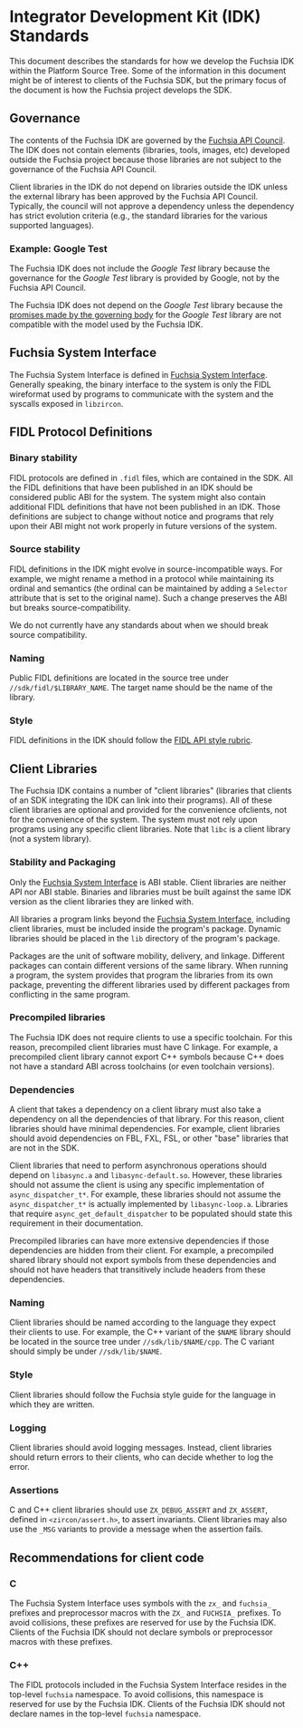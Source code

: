 Integrator Development Kit (IDK) Standards
=============

This document describes the standards for how we develop the Fuchsia IDK within
the Platform Source Tree. Some of the information in this document might be of
interest to clients of the Fuchsia SDK, but the primary focus of the document is
how the Fuchsia project develops the SDK.

## Governance

The contents of the Fuchsia IDK are governed by the [Fuchsia API Council]. The
IDK does not contain elements (libraries, tools, images, etc) developed outside
the Fuchsia project because those libraries are not subject to the governance
of the Fuchsia API Council.

Client libraries in the IDK do not depend on libraries outside the IDK unless
the external library has been approved by the Fuchsia API Council. Typically,
the council will not approve a dependency unless the dependency has strict
evolution criteria (e.g., the standard libraries for the various supported
languages).

### Example: Google Test

The Fuchsia IDK does not include the _Google Test_ library because the
governance for the _Google Test_ library is provided by Google, not by the
Fuchsia API Council.

The Fuchsia IDK does not depend on the _Google Test_ library because the
[promises made by the governing body](https://abseil.io/about/philosophy#upgrade-support)
for the _Google Test_ library are not compatible with the model used by the
Fuchsia IDK.

## Fuchsia System Interface

The Fuchsia System Interface is defined in [Fuchsia System
Interface](/docs/concepts/system/abi/system.md). Generally speaking, the binary interface to the system
is only the FIDL wireformat used by programs to communicate with the system and the syscalls exposed
in `libzircon`.

## FIDL Protocol Definitions

### Binary stability

FIDL protocols are defined in `.fidl` files, which are contained in the SDK.
All the FIDL definitions that have been published in an IDK should be considered
public ABI for the system. The system might also contain additional FIDL
definitions that have not been published in an IDK. Those definitions are
subject to change without notice and programs that rely upon their ABI might not
work properly in future versions of the system.

### Source stability

FIDL definitions in the IDK might evolve in source-incompatible ways. For
example, we might rename a method in a protocol while maintaining its ordinal
and semantics (the ordinal can be maintained by adding a `Selector` attribute
that is set to the original name). Such a change preserves the ABI but breaks
source-compatibility.

We do not currently have any standards about when we should break source
compatibility.

### Naming

Public FIDL definitions are located in the source tree under
`//sdk/fidl/$LIBRARY_NAME`.
The target name should be the name of the library.

### Style

FIDL definitions in the IDK should follow the [FIDL API style rubric].

## Client Libraries

The Fuchsia IDK contains a number of "client libraries" (libraries that clients of an SDK integrating
the IDK can link into their programs). All of these client libraries are optional
and provided for the convenience ofclients, not for the convenience of the system.
The system must not rely upon programs using any specific client libraries.
Note that `libc` is a client library (not a system library).

### Stability and Packaging

Only the [Fuchsia System Interface](#fuchsia_system_interface) is ABI stable. Client libraries are
neither API nor ABI stable. Binaries and libraries must be built against the same IDK version as the
client libraries they are linked with.

All libraries a program links beyond the [Fuchsia System Interface](#fuchsia_system_interface),
including client libraries, must be included inside the program's package. Dynamic libraries should
be placed in the `lib` directory of the program's package.

Packages are the unit of software mobility, delivery, and linkage. Different packages can contain
different versions of the same library.  When running a program, the system provides that program
the libraries from its own package, preventing the different libraries used by different packages
from conflicting in the same program.


### Precompiled libraries

The Fuchsia IDK does not require clients to use a specific toolchain. For this reason, precompiled
client libraries must have C linkage. For example, a precompiled client library cannot export C++
symbols because C++ does not have a standard ABI across toolchains (or even toolchain versions).

### Dependencies

A client that takes a dependency on a client library must also take a dependency
on all the dependencies of that library. For this reason, client libraries
should have minimal dependencies. For example, client libraries should avoid
dependencies on FBL, FXL, FSL, or other "base" libraries that are not in
the SDK.

Client libraries that need to perform asynchronous operations should depend on
`libasync.a` and `libasync-default.so`. However, these libraries should not
assume the client is using any specific implementation of `async_dispatcher_t*`.
For example, these libraries should not assume the `async_dispatcher_t*` is
actually implemented by `libasync-loop.a`. Libraries that require
`async_get_default_dispatcher` to be populated should state this requirement in
their documentation.

Precompiled libraries can have more extensive dependencies if those dependencies
are hidden from their client. For example, a precompiled shared library should
not export symbols from these dependencies and should not have headers that
transitively include headers from these dependencies.

### Naming

Client libraries should be named according to the language they expect their
clients to use.
For example, the C++ variant of the `$NAME` library should be located in the
source tree under `//sdk/lib/$NAME/cpp`.
The C variant should simply be under `//sdk/lib/$NAME`.

### Style

Client libraries should follow the Fuchsia style guide for the language in which
they are written.

### Logging

Client libraries should avoid logging messages. Instead, client libraries should
return errors to their clients, who can decide whether to log the error.

### Assertions

C and C++ client libraries should use `ZX_DEBUG_ASSERT` and `ZX_ASSERT`, defined
in `<zircon/assert.h>`, to assert invariants. Client libraries may also use the
`_MSG` variants to provide a message when the assertion fails.

## Recommendations for client code

### C

The Fuchsia System Interface uses symbols with the `zx_` and `fuchsia_` prefixes and
preprocessor macros with the `ZX_` and `FUCHSIA_` prefixes. To avoid collisions, these
prefixes are reserved for use by the Fuchsia IDK. Clients of the Fuchsia IDK should not
declare symbols or preprocessor macros with these prefixes.

### C++

The FIDL protocols included in the Fuchsia System Interface resides in the top-level
`fuchsia` namespace. To avoid collisions, this namespace is reserved for use by the
Fuchsia IDK. Clients of the Fuchsia IDK should not declare names in the top-level
`fuchsia` namespace.

[Fuchsia API Council]: /docs/contribute/governance/api_council.md
[FIDL API style rubric]: /docs/development/languages/fidl/guides/style.md
